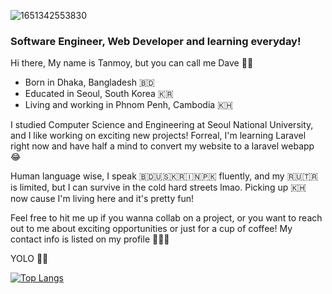![1651342553830](https://user-images.githubusercontent.com/20808296/170642760-951cf48c-42be-4ab1-ad02-86ec9f93adc0.jpeg)



### Software Engineer, Web Developer and learning everyday!

Hi there, My name is Tanmoy, but you can call me Dave 🙌🏽

- Born in Dhaka, Bangladesh 🇧🇩
- Educated in Seoul, South Korea 🇰🇷
- Living and working in Phnom Penh, Cambodia 🇰🇭

I studied Computer Science and Engineering at Seoul National University, and I like working on exciting new projects! Forreal, I'm learning Laravel right now and have half a mind to convert my website to a laravel webapp 😂

Human language wise, I speak 🇧🇩🇺🇸🇰🇷🇮🇳🇵🇰 fluently, and my 🇷🇺🇹🇷 is limited, but I can survive in the cold hard streets lmao. Picking up 🇰🇭 now cause I'm living here and it's pretty fun!

Feel free to hit me up if you wanna collab on a project, or you want to reach out to me about exciting opportunities or just for a cup of coffee! My contact info is listed on my profile 👨🏽‍💻

YOLO 🙌🏽

[![Top Langs](https://github-readme-stats.vercel.app/api/top-langs/?username=devlightman&langs_count=10&layout=compact)](https://github.com/anuraghazra/github-readme-stats)

<!--
**devlightman/devlightman** is a ✨ _special_ ✨ repository because its `README.md` (this file) appears on your GitHub profile.

Here are some ideas to get you started:

- 🔭 I’m currently working on ...
- 🌱 I’m currently learning ...
- 👯 I’m looking to collaborate on ...
- 🤔 I’m looking for help with ...
- 💬 Ask me about ...
- 📫 How to reach me: ...
- 😄 Pronouns: ...
- ⚡ Fun fact: ...
-->

